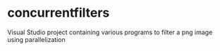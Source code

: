 # concurrentfilters
Visual Studio project containing various programs to filter a png image using parallelization

